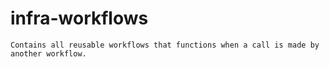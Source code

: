 # infra-workflows
    Contains all reusable workflows that functions when a call is made by another workflow.